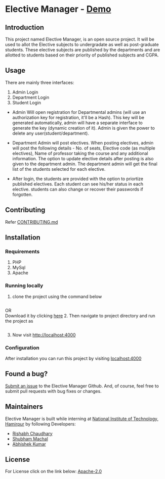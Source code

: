 # Elective Manager - [Demo](http://139.59.13.224:4000/)

## Introduction
This project named Elective Manager, is an open source project. It will be used to allot the Elective subjects to undergradate as well as post-graduate students. These elective subjects are published by the departments and are allotted to students based on their priority of published subjects and CGPA. 

## Usage
There are mainly three interfaces:
1. Admin Login
2. Department Login
3. Student Login

* Admin Will open registration for Departmental admins (will use an authorization key for registration, it'll be a Hash). This key will be generated automatically, admin will have a separate interface to generate the key (dynamic creation of it). Admin is given the power to delete any user(student/department).

* Department Admin will post electives. When posting electives, admin will post the following details - No. of seats, Elective code (as multiple electives), Name of professor taking the course and any additional information. The option to update elective details after posting is also given to the department admin. The department admin will get the final list of the students selected for each elective.

* After login, the students are provided with the option to priortize published electives. Each student can see his/her status in each elective. students can also change or recover their passwords if forgotten.

## Contributing
Refer [CONTRIBUTING.md](https://github.com/Rishabh04-02/Elective-manager-new/blob/master/CONTRIBUTING.md)


## Installation

### Requirements

1. PHP
2. MySql
3. Apache

### Running locally
1. clone the project using the command below
```git clone git@github.com:Rishabh04-02/Elective-manager-new.git
```
OR <br>
Download it by clicking [here](https://github.com/Rishabh04-02/Elective-manager-new/archive/master.zip)
2. Then navigate to project directory and run the project as
```php -S localhost:4000
```
3. Now visit [http://localhost:4000](http://localhost:4000)

### Configuration
After installation you can run this project by visiting [localhost:4000](http://localhost:4000/)

## Found a bug?
[Submit an issue](https://github.com/Rishabh04-02/Elective-manager-new/issues) to the Elective Manager Github. And, of course, feel free to submit pull requests with bug fixes or changes.

## Maintainers
Elective Manager is built while interning at [National Institute of Technology, Hamirpur](http://nith.ac.in/nith/) by following Developers:

* [Rishabh Chaudhary](https://github.com/Rishabh04-02)
* [Shubham Machal](https://github.com/shubhammachal)
* [Abhishek Kumar](https://github.com/Abhishek-sopho)

## License
For License click on the link below:
[Apache-2.0](https://github.com/Rishabh04-02/Elective-manager-new/blob/master/LICENSE.md)
